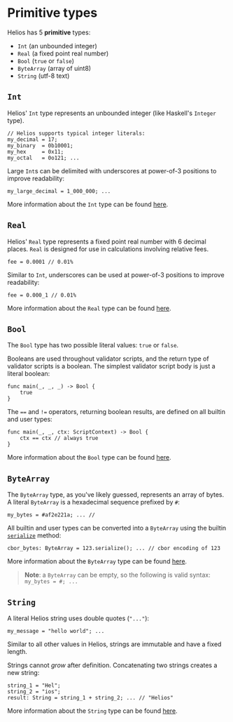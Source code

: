 # Primitive types

Helios has 5 **primitive** types:
  * `Int` (an unbounded integer)
  * `Real` (a fixed point real number)
  * `Bool` (`true` or `false`)
  * `ByteArray` (array of uint8)
  * `String` (utf-8 text)

## `Int`

Helios' `Int` type represents an unbounded integer (like Haskell's `Integer` type).

```helios
// Helios supports typical integer literals:
my_decimal = 17;
my_binary  = 0b10001;
my_hex     = 0x11;
my_octal   = 0o121; ...
```

Large `Int`s can be delimited with underscores at power-of-3 positions to improve readability:

```helios
my_large_decimal = 1_000_000; ...
```

More information about the `Int` type can be found [here](./builtins/int.md).

## `Real`

Helios' `Real` type represents a fixed point real number with 6 decimal places. `Real` is designed for use in calculations involving relative fees.

```helios
fee = 0.0001 // 0.01%
```

Similar to `Int`, underscores can be used at power-of-3 positions to improve readability:

```helios
fee = 0.000_1 // 0.01%
```

More information about the `Real` type can be found [here](./builtins/real.md).

## `Bool`

The `Bool` type has two possible literal values: `true` or `false`.

Booleans are used throughout validator scripts, and the return type of validator scripts is a boolean. The simplest validator script body is just a literal boolean:

```helios
func main(_, _, _) -> Bool {
    true
}
```

The `==` and `!=` operators, returning boolean results, are defined on all builtin and user types:

```helios
func main(_, _, ctx: ScriptContext) -> Bool {
    ctx == ctx // always true
}
```

More information about the `Bool` type can be found [here](./builtins/bool.md).


## `ByteArray`

The `ByteArray` type, as you've likely guessed, represents an array of bytes. A literal `ByteArray` is a hexadecimal sequence prefixed by `#`:

```helios
my_bytes = #af2e221a; ... // 
```

All builtin and user types can be converted into a `ByteArray` using the builtin [`serialize`](./automatic-methods.md#serialize) method:

```helios
cbor_bytes: ByteArray = 123.serialize(); ... // cbor encoding of 123
```

More information about the `ByteArray` type can be found [here](./builtins/bytearray.md).

> **Note**: a `ByteArray` can be empty, so the following is valid syntax: `my_bytes = #; ...`

## `String`

A literal Helios string uses double quotes (`"..."`):

```helios
my_message = "hello world"; ...
```

Similar to all other values in Helios, strings are immutable and have a fixed length. 

Strings cannot *grow* after definition. Concatenating two strings creates a new string:

```helios
string_1 = "Hel";
string_2 = "ios";
result: String = string_1 + string_2; ... // "Helios"
```

More information about the `String` type can be found [here](./builtins/string.md).